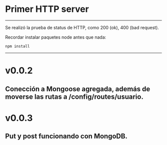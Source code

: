# Primer HTTP server
---
Se realizó la prueba de status de HTTP, como 200 (ok),
400 (bad request).

Recordar instalar paquetes node antes que nada:
```
npm install
```
---
# v0.0.2
Conección a Mongoose agregada, además de moverse las rutas a /config/routes/usuario.
---
# v0.0.3
Put y post funcionando con MongoDB.
---

